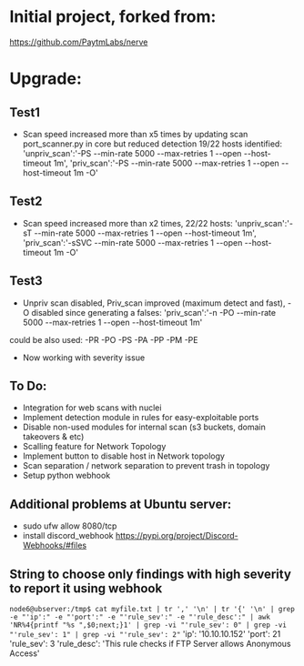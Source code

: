 # Initial project, forked from:
https://github.com/PaytmLabs/nerve

# Upgrade:
## Test1
* Scan speed increased more than x5 times by updating scan port_scanner.py in core but reduced detection 19/22 hosts identified:
      'unpriv_scan':'-PS --min-rate 5000 --max-retries 1 --open --host-timeout 1m',
      'priv_scan':'-PS --min-rate 5000 --max-retries 1 --open --host-timeout 1m -O'
## Test2
* Scan speed increased more than x2 times, 22/22 hosts:
      'unpriv_scan':'-sT --min-rate 5000 --max-retries 1 --open --host-timeout 1m',
      'priv_scan':'-sSVC --min-rate 5000 --max-retries 1 --open --host-timeout 1m -O'
## Test3
* Unpriv scan disabled, Priv_scan improved (maximum detect and fast), -O disabled since generating a falses:
      'priv_scan':'-n -PO --min-rate 5000 --max-retries 1 --open --host-timeout 1m'

could be also used: -PR -PO -PS -PA -PP -PM -PE
      
* Now working with severity issue

## To Do:
* Integration for web scans with nuclei
* Implement detection module in rules for easy-exploitable ports
* Disable non-used modules for internal scan (s3 buckets, domain takeovers & etc)
* Scalling feature for Network Topology
* Implement button to disable host in Network topology
* Scan separation / network separation to prevent trash in topology
* Setup python webhook

## Additional problems at Ubuntu server:
* sudo ufw allow 8080/tcp
* install discord_webhook https://pypi.org/project/Discord-Webhooks/#files

## String to choose only findings with high severity to report it using webhook
```node6@ubserver:/tmp$ cat myfile.txt | tr ',' '\n' | tr '{' '\n' | grep -e "'ip':" -e "'port':" -e "'rule_sev':" -e "'rule_desc':" | awk 'NR%4{printf "%s ",$0;next;}1' | grep -vi "'rule_sev': 0" | grep -vi "'rule_sev': 1" | grep -vi "'rule_sev': 2"```
'ip': '10.10.10.152'  'port': 21  'rule_sev': 3  'rule_desc': 'This rule checks if FTP Server allows Anonymous Access'

